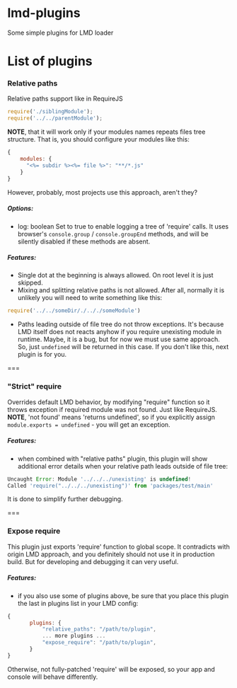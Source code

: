 lmd-plugins
===========

Some simple plugins for LMD loader

# List of plugins

### Relative paths
  Relative paths support like in RequireJS
```JavaScript
require('./siblingModule');
require('../../parentModule');
```
**NOTE**, that it will work only if your modules names repeats files tree structure. That is, you should configure your modules like this:
```JavaScript
{
    modules: {
      "<%= subdir %><%= file %>": "**/*.js"
    }
}
```
However, probably, most projects use this approach, aren't they?
 
##### Options:
 * log: boolean
Set to true to enable logging a tree of 'require' calls. 
It uses browser's ```console.group``` / ```console.groupEnd``` methods, and will be silently disabled if these methods are absent.

##### Features:
 * Single dot at the beginning is always allowed. On root level it is just skipped.
 * Mixing and splitting relative paths is not allowed. After all, normally it is unlikely you will need to write something like this:
```JavaScript 
require('../../someDir/./.././someModule')
```
 * Paths leading outside of file tree do not throw exceptions.
It's because LMD itself does not reacts anyhow if you require unexisting module in runtime. Maybe, it is a bug, but for now we must use same approach.
So, just ```undefined``` will be returned in this case.
If you don't like this, next plugin is for you.

===
### "Strict" require
Overrides default LMD behavior, by modifying "require" function so it throws exception if required module was not found. Just like RequireJS.
**NOTE**, 'not found' means 'returns undefined', so if you explicitly assign ```module.exports = undefined``` - you will get an exception.

##### Features:
 * when combined with "relative paths" plugin, this plugin will show additional error details when your relative path leads outside of file tree:
```Javascript
Uncaught Error: Module '../../../unexisting' is undefined!
Called 'require("../../../unexisting")' from 'packages/test/main' 
```
It is done to simplify further debugging.

===
### Expose require
This plugin just exports 'require' function to global scope.
It contradicts with origin LMD approach, and you definitely should not use it in production build. But for developing and debugging it can very useful.

##### Features:
 * if you also use some of plugins above, be sure that you place this plugin the last in plugins list in your LMD config:
```JavaScript 
{ 
       plugins: {
           "relative_paths": "/path/to/plugin",
           ... more plugins ...
           "expose_require": "/path/to/plugin",
       }
}
```
Otherwise, not fully-patched 'require' will be exposed, so your app and console will behave differently.
